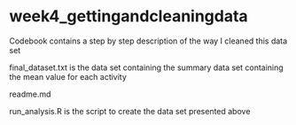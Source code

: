 # week4_gettingandcleaningdata

Codebook contains a step by step description of the way I cleaned this data set

final_dataset.txt is the data set containing the summary data set containing the mean value for each activity

readme.md

run_analysis.R is the script to create the data set presented above
